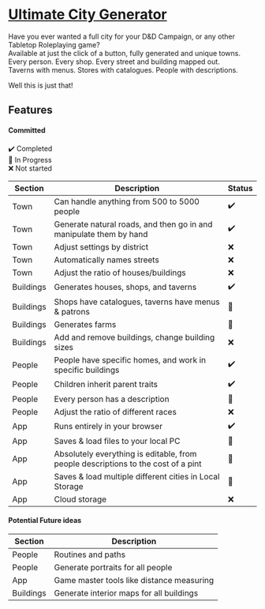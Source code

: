 
# [Ultimate City Generator](https://keeghanm.github.io/ultimate-city-gen/)

Have you ever wanted a full city for your D&D Campaign, or any other Tabletop Roleplaying game?    
Available at just the click of a button, fully generated and unique towns.  
Every person. Every shop. Every street and building mapped out.   
Taverns with menus. Stores with catalogues. People with descriptions.  

Well this is just that!

## Features
#### Committed

✔️ Completed  
🔸 In Progress  
❌ Not started  

| Section | Description | Status |
| ----------- | ----------- | ----------- |
| Town | Can handle anything from 500 to 5000 people |✔️|
| Town | Generate natural roads, and then go in and manipulate them by hand |✔️|
| Town | Adjust settings by district |❌|
| Town | Automatically names streets |❌|
| Town | Adjust the ratio of houses/buildings |❌|
| Buildings | Generates houses, shops, and taverns | ✔️ |
| Buildings | Shops have catalogues, taverns have menus & patrons |🔸|
| Buildings | Generates farms |🔸|
| Buildings | Add and remove buildings, change building sizes |❌|
| People | People have specific homes, and work in specific buildings |✔️|
| People | Children inherit parent traits |✔️|
| People | Every person has a description |🔸|
| People | Adjust the ratio of different races |❌|
| App | Runs entirely in your browser |✔️|
| App | Saves & load files to your local PC |🔸|
| App | Absolutely everything is editable, from people descriptions to the cost of a pint |🔸|
| App | Saves & load multiple different cities in Local Storage |🔸|
| App | Cloud storage |❌|

#### Potential Future ideas
| Section | Description 
| ----------- | ----------- |
| People | Routines and paths |
| People | Generate portraits for all people |
| App | Game master tools like distance measuring |
| Buildings | Generate interior maps for all buildings |
